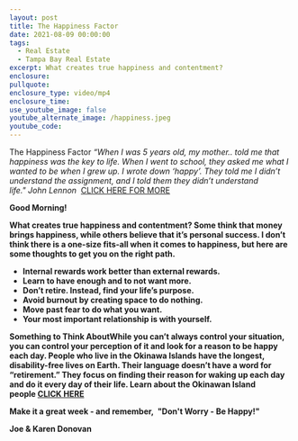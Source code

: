 ```yaml
---
layout: post
title: The Happiness Factor
date: 2021-08-09 00:00:00
tags:
  - Real Estate
  - Tampa Bay Real Estate
excerpt: What creates true happiness and contentment?
enclosure:
pullquote:
enclosure_type: video/mp4
enclosure_time:
use_youtube_image: false
youtube_alternate_image: /happiness.jpeg
youtube_code:
---
```

The Happiness Factor&nbsp;*“When I was 5 years old, my mother.. told me that happiness was the key to life. When I went to school, they asked me what I wanted to be when I grew up. I wrote down ‘happy’. They told me I didn’t understand the assignment, and I told them they didn’t understand life."&nbsp;*John Lennon&nbsp;*&nbsp;*[CLICK HERE FOR MORE](https://youtu.be/vND53ZrQD9M?t=306)

**Good Morning\!**

**What creates true happiness and contentment? Some think that money brings happiness, while others believe that it’s personal success. I don’t think there is a one-size fits-all when it comes to happiness, but here are some thoughts to get you on the right path.**

* **Internal rewards work better than external rewards.**
* **Learn to have enough and to not want more.**
* **Don’t retire. Instead, find your life’s purpose.**
* **Avoid burnout by creating space to do nothing.**
* **Move past fear to do what you want.**
* **Your most important relationship is with yourself.**

**Something to Think AboutWhile you can’t always control your situation, you can control your perception of it and look for a reason to be happy each day. People who live in the Okinawa Islands have the longest, disability-free lives on Earth. Their language doesn’t have a word for “retirement.” They focus on finding their reason for waking up each day and do it every day of their life. Learn about the Okinawan Island people&nbsp;[CLICK HERE](https://youtu.be/to9rhIwWJg0?t=313)**

**Make it a great week - and remember,&nbsp; "Don't Worry - Be Happy\!"**

**Joe & Karen Donovan**
